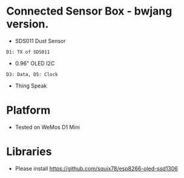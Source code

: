 # Connected Sensor Box - bwjang version.

- SDS011 Dust Sensor
```
D1: TX of SDS011
```
- 0.96" OLED I2C
```
D3: Data, D5: Clock
```
- Thing Speak

# Platform
- Tested on WeMos D1 Mini

# Libraries
- Please install https://github.com/squix78/esp8266-oled-ssd1306 
